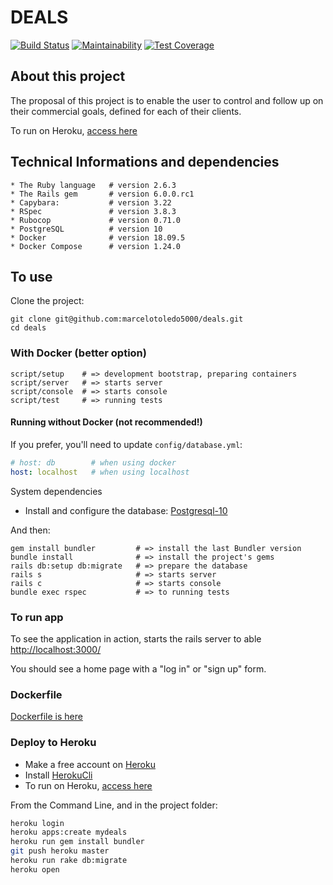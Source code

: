 # **DEALS**

[![Build Status](https://api.travis-ci.org/marcelotoledo5000/deals.svg?branch=master)](https://travis-ci.org/marcelotoledo5000/deals.svg?branch=master)
[![Maintainability](https://api.codeclimate.com/v1/badges/ee89b0339d22fa938cd5/maintainability)](https://codeclimate.com/github/marcelotoledo5000/deals/maintainability)
[![Test Coverage](https://api.codeclimate.com/v1/badges/ee89b0339d22fa938cd5/test_coverage)](https://codeclimate.com/github/marcelotoledo5000/deals/test_coverage)

## About this project

The proposal of this project is to enable the user to control and follow up on their commercial goals, defined for each of their clients.

To run on Heroku, [access here](https://mydeals.herokuapp.com/)

## Technical Informations and dependencies

``` code
* The Ruby language   # version 2.6.3
* The Rails gem       # version 6.0.0.rc1
* Capybara:           # version 3.22
* RSpec               # version 3.8.3
* Rubocop             # version 0.71.0
* PostgreSQL          # version 10
* Docker              # version 18.09.5
* Docker Compose      # version 1.24.0
```

## To use

Clone the project:

``` Shell
git clone git@github.com:marcelotoledo5000/deals.git
cd deals
```

### With Docker (better option)

``` Shell
script/setup    # => development bootstrap, preparing containers
script/server   # => starts server
script/console  # => starts console
script/test     # => running tests
```

#### Running without Docker (not recommended!)

If you prefer, you'll need to update `config/database.yml`:

``` Yaml
# host: db        # when using docker
host: localhost   # when using localhost
```

System dependencies

* Install and configure the database: [Postgresql-10](https://www.postgresql.org/download/)

And then:

``` Shell
gem install bundler         # => install the last Bundler version
bundle install              # => install the project's gems
rails db:setup db:migrate   # => prepare the database
rails s                     # => starts server
rails c                     # => starts console
bundle exec rspec           # => to running tests
```

### To run app

To see the application in action, starts the rails server to able [http://localhost:3000/](http://localhost:3000.)

You should see a home page with a "log in" or "sign up" form.

### Dockerfile

[Dockerfile is here](https://github.com/marcelotoledo5000/Dockerfiles)

### Deploy to Heroku

* Make a free account on [Heroku](https://www.heroku.com/)
* Install [HerokuCli](https://devcenter.heroku.com/articles/heroku-cli)
* To run on Heroku, [access here](https://mydeals.herokuapp.com/)

From the Command Line, and in the project folder:

``` bash
heroku login
heroku apps:create mydeals
heroku run gem install bundler
git push heroku master
heroku run rake db:migrate
heroku open
```
